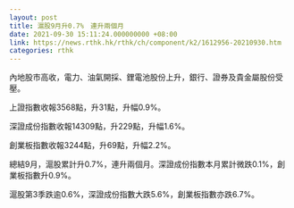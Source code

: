 ```yaml
---
layout: post
title: 滬股9月升0.7%　連升兩個月
date: 2021-09-30 15:11:24.000000000 +08:00
link: https://news.rthk.hk/rthk/ch/component/k2/1612956-20210930.htm
categories: rthk
---
```


內地股市高收，電力、油氣開採、鋰電池股份上升，銀行、證券及貴金屬股份受壓。

上證指數收報3568點，升31點，升幅0.9%。

深證成份指數收報14309點，升229點，升幅1.6%。

創業板指數收報3244點，升69點，升幅2.2%。

總結9月，滬股累計升0.7%，連升兩個月。深證成份指數本月累計微跌0.1%，創業板指數升0.9%。

滬股第3季跌逾0.6%，深證成份指數大跌5.6%，創業板指數亦跌6.7%。
